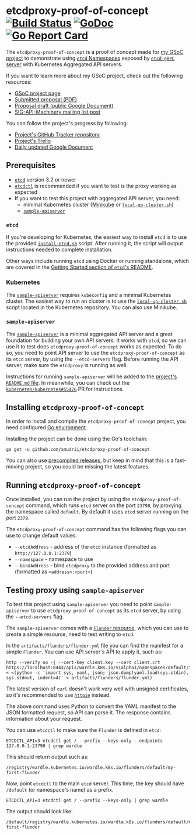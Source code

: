 etcdproxy-proof-of-concept [![Build Status](https://travis-ci.org/xmudrii/etcdproxy-proof-of-concept.svg?branch=master)](https://travis-ci.org/xmudrii/etcdproxy-proof-of-concept) [![GoDoc](https://godoc.org/github.com/xmudrii/etcdproxy-proof-of-concept?status.svg)](https://godoc.org/github.com/xmudrii/etcdproxy-proof-of-concept) [![Go Report Card](https://goreportcard.com/badge/github.com/xmudrii/etcdproxy-proof-of-concept)](https://goreportcard.com/report/github.com/xmudrii/etcdproxy-proof-of-concept)
==========================

The `etcdproxy-proof-of-concept` is a proof of concept made for [my GSoC project](https://summerofcode.withgoogle.com/projects/#6400208972283904) to demonstrate using [`etcd` Namespaces](https://github.com/coreos/etcd/blob/3239641a0c0e421769224b4e6c1dc06ce4dc3e48/Documentation/op-guide/grpc_proxy.md#namespacing) exposed by [`etcd-gRPC` server](https://github.com/coreos/etcd/blob/3239641a0c0e421769224b4e6c1dc06ce4dc3e48/Documentation/op-guide/grpc_proxy.md) with Kubernetes Aggregated API servers.

If you want to learn more about my GSoC project, check out the following resources:
* [GSoC project page](https://summerofcode.withgoogle.com/projects/#6400208972283904)
* [Submitted proposal (PDF)](https://github.com/xmudrii/gsoc-2018-meta-k8s/blob/master/proposal/proposal.pdf)
* [Proposal draft (public Google Document)](https://docs.google.com/document/d/10IpBTo1dnaQ9H4u9Uwek-fL-gP1om4Zte0ZSvPbPLnY/edit)
* [SIG-API-Machinery mailing list post](https://groups.google.com/d/msg/kubernetes-sig-api-machinery/rHEoQ8cgYwk/iglsNeBwCgAJ)

You can follow the project's progress by following:
* [Project's GitHub Tracker repository](https://github.com/xmudrii/gsoc-2018-meta-k8s)
* [Project's Trello](https://trello.com/b/XeaS0l5E)
* [Daily updated Google Document](https://docs.google.com/document/d/1LoqDnhb-1WV4Ja-8iS5n5Tm3NPVG50DndxsVbE17imE/edit?usp=sharing)

## Prerequisites

* [`etcd`](https://github.com/coreos/etcd) version 3.2 or newer
* [`etcdctl`](https://github.com/coreos/etcd/tree/master/etcdctl) is recommended if you want to test is the proxy working as expected
* If you want to test this project with aggregated API server, you need:
	* minimal Kubernetes cluster ([Minikube](https://kubernetes.io/docs/getting-started-guides/minikube/) or [`local-up-cluster.sh`](https://kubernetes-v1-4.github.io/docs/getting-started-guides/locally/))
	* [`sample-apiserver`](https://github.com/kubernetes/sample-apiserver)

### `etcd`

If you're developing for Kubernetes, the easiest way to install `etcd` is to use the provided [`install-etcd.sh`](https://github.com/kubernetes/kubernetes/blob/master/hack/install-etcd.sh) script. After running it, the script will output instructions needed to complete installation.

Other ways include running `etcd` using Docker or running standalone, which are covered in the [Getting Started section of `etcd`'s README](https://github.com/coreos/etcd#getting-started).

### Kubernetes

The [`sample-apiserver`](https://github.com/kubernetes/sample-apiserver) requires `kubeconfig` and a minimal Kubernetes cluster. The easiest way to run an cluster is to use the [`local-up-cluster.sh`](https://kubernetes-v1-4.github.io/docs/getting-started-guides/locally/) script located in the Kubernetes repository. You can also use Minikube.

### `sample-apiserver`

The [`sample-apiserver`](https://github.com/kubernetes/sample-apiserver) is a minimal aggregated API server and a great foundation for building your own API servers. It works with `etcd`, so we can use it to test does `etcdproxy-proof-of-concept` works as expected. To do so, you need to point API server to use the `etcdproxy-proof-of-concept` as its `etcd` server, by using the
`--etcd-servers` flag. Before running the API server, make sure the `etcdproxy` is running as well.

Instructions for running `sample-apiserver` will be added to the [project's `README.md` file](https://github.com/kubernetes/sample-apiserver#sample-apiserver). In meanwhile, you can check
out the [`kubernetes/kubernetes#55476`](https://github.com/kubernetes/kubernetes/pull/55476) PR for instructions.

## Installing `etcdproxy-proof-of-concept`

In order to install and compile the `etcdproxy-proof-of-conecpt` project, you need configured [Go environment](https://golang.org/doc/install).

Installing the project can be done using the Go's toolchain:
```
go get -u github.com/xmudrii/etcdproxy-proof-of-concept
```

You can also use [precompiled releases](https://github.com/xmudrii/etcdproxy-proof-of-concept/releases), but keep in
mind that this is a fast-moving project, so you could be missing the latest features.

## Running `etcdproxy-proof-of-concept`

Once installed, you can run the project by using the `etcdproxy-proof-of-concept` command, which runs `etcd` server on
the port `23790`, by proxying the namespace called `default`. By default it uses `etcd` server running on the port
`2379`.

The `etcdproxy-proof-of-concept` command has the following flags you can use to change default values:
* `--etcdAddress` - address of the `etcd` instance (formatted as `http://127.0.0.1:2379`)
* `--namespace` - namespace to use
* `--bindAddress` - bind `etcdproxy` to the provided address and port (formatted as `<address>:<port>`)


## Testing proxy using `sample-apiserver`

To test this project using `sample-apiserver` you need to point `sample-apiserver` to use `etcdproxy-proof-of-concept`
as its `etcd` server, by using the `--etcd-servers` flag.

The `sample-apiserver` comes with a [`Flunder` resource](https://github.com/xmudrii/etcdproxy-proof-of-concept/blob/master/artifacts/flunders/flunder.yml), which you can use to create a simple resource, need to test writing to `etcd`.

In the `artifacts/flunders/flunder.yml` file you can find the manifest for a simple `Flunder`. You can use API server's API
to apply it, such as:
```command
http --verify no -j --cert-key client.key --cert client.crt https://localhost:8443/apis/wardle.k8s.io/v1alpha1/namespaces/default/flunders < <(python -c 'import sys, yaml, json; json.dump(yaml.load(sys.stdin), sys.stdout, indent=4)' < artifacts/flunders/flunder.yml)
```

The latest version of `curl` doesn't work very well with unsigned certificates, so it's recommended to use [`httpie`](https://httpie.org/) instead.

The above command uses Python to convert the YAML manifest to the JSON formatted request, so API can parse it. The
response contains information about your request.

You can use `etcdctl` to make sure the `Flunder` is defined in `etcd`:
```
ETCDCTL_API=3 etcdctl get / --prefix --keys-only --endpoints 127.0.0.1:23790 | grep wardle
```
This should return output such as:
```
/registry/wardle.kubernetes.io/wardle.k8s.io/flunders/default/my-first-flunder
```

Now, point `etcdctl` to the main `etcd` server. This time, the key should have `/default` (or namespace's name) as a
prefix.
```
ETCDCTL_API=3 etcdctl get / --prefix --keys-only | grep wardle
```
The output should look like:
```
/default/registry/wardle.kubernetes.io/wardle.k8s.io/flunders/default/my-first-flunder
```
